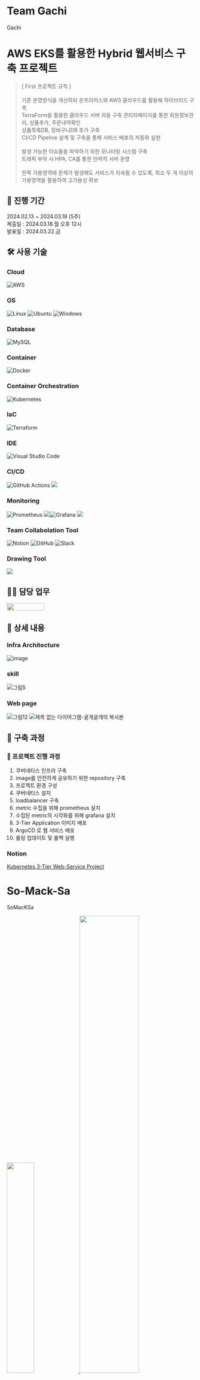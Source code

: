 # Team Gachi
Gachi


# AWS EKS를 활용한 Hybrid 웹서비스 구축 프로젝트


> [ First 프로젝트 규칙 ] \
\
기존 운영방식을 개선하되 온프라미스와 AWS 클라우드를 활용해 하이브리드 구축\
TerraForm을 활용한 클라우드 서버 자동 구축
관리자페이지를 통한 회원정보관리, 상품추가, 주문내역확인 \
상품목록DB, 장바구니DB 추가 구축 \
CI/CD Pipeline 설계 및 구축을 통해 서비스 배포의 자동화 실현 \
\
발생 가능한 이슈들을 파악하기 위한 모니터링 시스템 구축
\
트래픽 부하 시 HPA, CA를 통한 탄력적 서버 운영 \
\
한쪽 가용영역에 문제가 발생해도 서비스가 지속될 수 있도록, 최소 두 개 이상의 가용영역을 활용하여 고가용성 확보


## 📆 진행 기간 
2024.02.13 ~ 2024.03.18 (5주) \
제출일 : 2024.03.18.월 오후 12시 \
발표일 : 2024.03.22.금 
 
 
## 🛠 사용 기술

### Cloud
![AWS](https://img.shields.io/badge/AWS-%23FF9900.svg?style=for-the-badge&logo=amazon-aws&logoColor=white)

### OS 
![Linux](https://img.shields.io/badge/Linux-FCC624?style=for-the-badge&logo=linux&logoColor=black) ![Ubuntu](https://img.shields.io/badge/Ubuntu-FF9E0F?style=for-the-badge&logo=ubuntu&logoColor=white) ![Windows](https://img.shields.io/badge/Windows-0078D6?style=for-the-badge&logo=windows&logoColor=white)

### Database 
![MySQL](https://img.shields.io/badge/mysql-4479A1.svg?style=for-the-badge&logo=mysql&logoColor=white)

### Container 
![Docker](https://img.shields.io/badge/docker-%230db7ed.svg?style=for-the-badge&logo=docker&logoColor=white) 

### Container Orchestration
![Kubernetes](https://img.shields.io/badge/kubernetes-%23326ce5.svg?style=for-the-badge&logo=kubernetes&logoColor=white)

### IaC
![Terraform](https://img.shields.io/badge/terraform-%235835CC.svg?style=for-the-badge&logo=terraform&logoColor=white)

### IDE
![Visual Studio Code](https://img.shields.io/badge/Visual%20Studio%20Code-0078d7.svg?style=for-the-badge&logo=visual-studio-code&logoColor=white)

### CI/CD
![GitHub Actions](https://img.shields.io/badge/github%20actions-%232671E5.svg?style=for-the-badge&logo=githubactions&logoColor=white) <img src="https://img.shields.io/badge/Argo-FF9E0F?style=for-the-badge&logo=Argo&logoColor=white">

### Monitoring
![Prometheus](https://img.shields.io/badge/Prometheus-E6522C?style=for-the-badge&logo=Prometheus&logoColor=white) <img src="https://img.shields.io/badge/Loki-003366?style=for-the-badge&logo=Loki&logoColor=white">![Grafana](https://img.shields.io/badge/grafana-%23F46800.svg?style=for-the-badge&logo=grafana&logoColor=white) <img src="https://img.shields.io/badge/Whatap-A61200?style=for-the-badge&logo=Whatap&logoColor=white">

### Team Collabolation Tool
![Notion](https://img.shields.io/badge/Notion-%23000000.svg?style=for-the-badge&logo=notion&logoColor=white) ![GitHub](https://img.shields.io/badge/github-%23121011.svg?style=for-the-badge&logo=github&logoColor=white) ![Slack](https://img.shields.io/badge/Slack-4A154B?style=for-the-badge&logo=slack&logoColor=white)

### Drawing Tool
<img src="https://img.shields.io/badge/Drawio-FF9E0F?style=for-the-badge&logo=Drawio&logoColor=white">


## 💁‍♂️ 담당 업무
<img src="https://github.com/angelhaon/Gachi-Project/assets/152121037/7e537989-b81d-498d-a45a-ec493ab145fb" width="100" height="20">



## 📖 상세 내용
### Infra Architecture
![image](https://github.com/angelhaon/Gachi-Project/assets/152121037/e0e52b58-0a8d-4c7c-8eca-e9cec5b75abf)
### skill
![그림5](https://github.com/JJungeee/So-Mack-Sa/assets/142209884/6624b90d-a35c-4240-aae7-401f666d9ecf)
### Web page
![그림12](https://github.com/JJungeee/So-Mack-Sa/assets/142209884/7412332e-1410-4567-a589-d1ddd2246118)
![제목 없는 다이어그램-굴개굴개의 복사본](https://github.com/JJungeee/So-Mack-Sa/assets/142209884/ed1331cd-ddc3-40f4-9554-3a646bab18ef)




## 🔗 구축 과정
### 🔶 프로젝트 진행 과정
1. 쿠버네티스 인프라 구축
2. image를 안전하게 공유하기 위한 repository 구축
3. 프로젝트 환경 구성
4. 쿠버네티스 설치
5. loadbalancer 구축
6. metric 수집을 위해 prometheus 설치
7. 수집된 metric의 시각화를 위해 grafana 설치
8. 3-Tier Application 이미지 배포
9. ArgoCD 로 웹 서비스 배포
10. 롤링 업데이트 및 롤백 실행


### Notion
 [Kubernetes 3-Tier Web-Service Project](https://www.notion.so/Kubernetes-3-Tier-Web-Service-Project-36422789fa5d469fa8a3f0809b8f17f2?pvs=4)







# So-Mack-Sa
SoMacKSa

 <a href="https://github.com/JJungeee/So-Mack-Sa/github-readme-stats">
    <img src="https://github-readme-stats.vercel.app/api/top-langs/?username=JJungeee&layout=donut&show_icons=true&theme=material-palenight&hide_border=true&bg_color=20232a&icon_color=58A6FF&text_color=fff&title_color=58A6FF&count_private=true&exclude_repo=Face-Transfer-Application" width=38% />
</a>    
<a href="https://github.com/JJungeee/So-Mack-Sa/github-readme-stats">
  <img src="https://github-readme-stats.vercel.app/api?username=JJungeee&show_icons=true&theme=material-palenight&hide_border=true&bg_color=20232a&icon_color=58A6FF&text_color=fff&title_color=58A6FF&count_private=true" width=56% />
</a>
<a href="https://github.com/JJungeee/So-Mack-Sa/github-readme-activity-graph">
    <img src="https://github-readme-activity-graph.vercel.app/graph?username=JJungeee&theme=react-dark&bg_color=20232a&hide_border=true&line=58A6FF&color=58A6FF" width=94%/>
</a>
